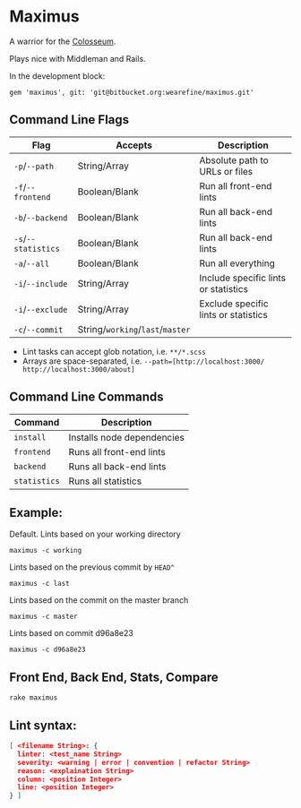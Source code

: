 # Maximus

A warrior for the [Colosseum](https://bitbucket.org/wearefine/colosseum).

Plays nice with Middleman and Rails.

In the development block:

`gem 'maximus', git: 'git@bitbucket.org:wearefine/maximus.git'`

## Command Line Flags

Flag                | Accepts                          | Description
--------------------|----------------------------------|--------------------
`-p`/`--path`       | String/Array                     | Absolute path to URLs or files
`-f`/`--frontend`   | Boolean/Blank                    | Run all front-end lints
`-b`/`--backend`    | Boolean/Blank                    | Run all back-end lints
`-s`/`--statistics` | Boolean/Blank                    | Run all back-end lints
`-a`/`--all`        | Boolean/Blank                    | Run all everything
`-i`/`--include`    | String/Array                     | Include specific lints or statistics
`-i`/`--exclude`    | String/Array                     | Exclude specific lints or statistics
`-c`/`--commit`     | String/`working`/`last`/`master` |

* Lint tasks can accept glob notation, i.e. `**/*.scss`
* Arrays are space-separated, i.e. `--path=[http://localhost:3000/ http://localhost:3000/about]`

## Command Line Commands

Command               | Description
----------------------|---------------------------
`install`             | Installs node dependencies
`frontend`            | Runs all front-end lints
`backend`             | Runs all back-end lints
`statistics`          | Runs all statistics

## Example:

Default. Lints based on your working directory

`maximus -c working` 

Lints based on the previous commit by `HEAD^`

`maximus -c last` 

Lints based on the commit on the master branch

`maximus -c master`

Lints based on commit d96a8e23

`maximus -c d96a8e23` 

## Front End, Back End, Stats, Compare

`rake maximus`

## Lint syntax:

```json
[ <filename String>: {
  linter: <test_name String>
  severity: <warning | error | convention | refactor String>
  reason: <explaination String>
  column: <position Integer>
  line: <position Integer>
} ]
```
